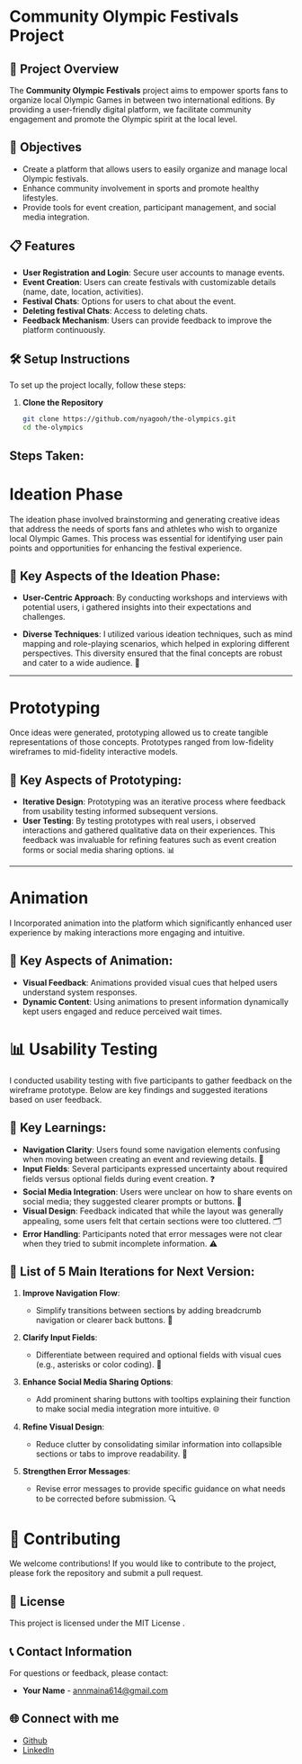 # Community Olympic Festivals Project

## 🏅 Project Overview
The **Community Olympic Festivals** project aims to empower sports fans to organize local Olympic Games in between two international editions. By providing a user-friendly digital platform, we facilitate community engagement and promote the Olympic spirit at the local level.

## 🎯 Objectives
- Create a platform that allows users to easily organize and manage local Olympic festivals.
- Enhance community involvement in sports and promote healthy lifestyles.
- Provide tools for event creation, participant management, and social media integration.

## 📋 Features
- **User Registration and Login**: Secure user accounts to manage events.
- **Event Creation**: Users can create festivals with customizable details (name, date, location, activities).
- **Festival Chats**: Options for users to chat about the event.
- **Deleting festival Chats**: Access to deleting chats.
- **Feedback Mechanism**: Users can provide feedback to improve the platform continuously.

## 🛠️ Setup Instructions
To set up the project locally, follow these steps:

1. **Clone the Repository**
   ```bash
   git clone https://github.com/nyagooh/the-olympics.git
   cd the-olympics
    ```
## Steps Taken:

# Ideation Phase

The ideation phase involved brainstorming and generating creative ideas that address the needs of sports fans and athletes who wish to organize local Olympic Games. This process was essential for identifying user pain points and opportunities for enhancing the festival experience. 

## 🌟 Key Aspects of the Ideation Phase:

- **User-Centric Approach**: 
  By conducting workshops and interviews with potential users, i gathered insights into their expectations and challenges.

- **Diverse Techniques**: 
  I utilized various ideation techniques, such as mind mapping and role-playing scenarios, which helped in exploring different perspectives. This diversity ensured that the final concepts are robust and cater to a wide audience. 🧠

---

# Prototyping

Once ideas were generated, prototyping allowed us to create tangible representations of those concepts. Prototypes  ranged from low-fidelity wireframes to mid-fidelity interactive models.

## 🔄 Key Aspects of Prototyping:

- **Iterative Design**: 
  Prototyping was an iterative process where feedback from usability testing informed subsequent versions.
- **User Testing**: 
  By testing prototypes with real users, i  observed interactions and gathered qualitative data on their experiences. This feedback was invaluable for refining features such as event creation forms or social media sharing options. 📊

---

# Animation

I Incorporated animation into the platform which significantly enhanced user experience by making interactions more engaging and intuitive.

## 🎨 Key Aspects of Animation:

- **Visual Feedback**: 
  Animations  provided visual cues that helped users understand system responses. 
- **Dynamic Content**: 
  Using animations to present information dynamically kept users engaged and reduce perceived wait times. 
# 📊 Usability Testing

I conducted usability testing with five participants to gather feedback on the wireframe prototype. Below are key findings and suggested iterations based on user feedback.

## 🔑 Key Learnings:

- **Navigation Clarity**: Users found some navigation elements confusing when moving between creating an event and reviewing details. 🔄
- **Input Fields**: Several participants expressed uncertainty about required fields versus optional fields during event creation. ❓
- **Social Media Integration**: Users were unclear on how to share events on social media; they suggested clearer prompts or buttons. 📱
- **Visual Design**: Feedback indicated that while the layout was generally appealing, some users felt that certain sections were too cluttered. 🗂️
- **Error Handling**: Participants noted that error messages were not clear when they tried to submit incomplete information. ⚠️

## 🔄 List of 5 Main Iterations for Next Version:

1. **Improve Navigation Flow**:
   - Simplify transitions between sections by adding breadcrumb navigation or clearer back buttons. 🧭
   
2. **Clarify Input Fields**:
   - Differentiate between required and optional fields with visual cues (e.g., asterisks or color coding). 🎨

3. **Enhance Social Media Sharing Options**:
   - Add prominent sharing buttons with tooltips explaining their function to make social media integration more intuitive. 🌐

4. **Refine Visual Design**:
   - Reduce clutter by consolidating similar information into collapsible sections or tabs to improve readability. 📑

5. **Strengthen Error Messages**:
   - Revise error messages to provide specific guidance on what needs to be corrected before submission. 🔍

# 🤝 Contributing

We welcome contributions! If you would like to contribute to the project, please fork the repository and submit a pull request.

## 📄 License

This project is licensed under the MIT License .

## 📞 Contact Information

For questions or feedback, please contact:

- **Your Name** - annmaina614@gmail.com

## 🌐 Connect with me

- [Github](https://github.com/nyagooh)
 - [LinkedIn](https://www.linkedin.com/in/maina-anne-37797820b/)
